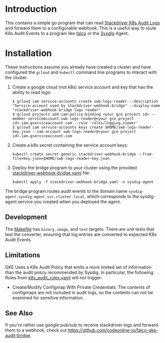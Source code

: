 # Introduction

This contains a simple go program that can read [Stackdriver K8s Audit Logs](https://cloud.google.com/kubernetes-engine/docs/how-to/audit-logging) and forward them to a configurable webhook. This is a useful way to route K8s Audit Events to a program like [falco](https://github.com/falcosecurity/falco) or the [Sysdig](https://sysdig.com/) Agent.

# Installation

These instructions assume you already have created a cluster and have configured the `gcloud` and `kubectl` command line programs to interact with the cluster.

1. Create a google cloud (not k8s) service account and key that has the ability to read logs:

    ```
    $ gcloud iam service-accounts create swb-logs-reader --description "Service account used by stackdriver-webhook-bridge" --display-name "stackdriver-webhook-bridge logs reader"
    $ gcloud projects add-iam-policy-binding <your gce project id> --member serviceAccount:swb-logs-reader@<your gce project id>.iam.gserviceaccount.com --role 'roles/logging.viewer'
    $ gcloud iam service-accounts keys create $HOME/swb-logs-reader-key.json --iam-account swb-logs-reader@<your gce project id>.iam.gserviceaccount.com
    ```

1. Create a k8s secret containing the service account keys:

    ```
    kubectl create secret generic stackdriver-webhook-bridge --from-file=key.json=$HOME/swb-logs-reader-key.json
    ```

1. Deploy the bridge program to your cluster using the provided [stackdriver-webhook-bridge.yaml](./stackdriver-webhook-bridge.yaml) file:

    ```
    kubectl apply -f stackdriver-webhook-bridge.yaml -n sysdig-agent
    ```

The bridge program routes audit events to the domain name `sysdig-agent.sysdig-agent.svc.cluster.local`, which corresponds to the sysdig-agent service you created when you deployed the agent.

## Development

The [Makefile](./Makefile) has `binary`, `image`, and `test` targets. There are unit tests that test the converter, ensuring that log entries are converted to expected K8s Audit Events.

## Limitations

GKE Uses a K8s Audit Policy that emits a more limited set of information than the audit policy recommended by Sysdig. In particular, the following Rules from [k8s_audit_rules.yaml](https://github.com/falcosecurity/falco/blob/dev/rules/k8s_audit_rules.yaml) will not trigger:
* Create/Modify Configmap With Private Credentials: The contents of configmaps are not included in audit logs, so the contents can not be examined for sensitive information.

## See Also

If you're rather use google pub/sub to receive stackdriver logs and forward them to a webhook, check out https://github.com/codeonline-io/falco-gke-audit-bridge.
